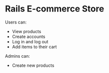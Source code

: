 # Rails E-commerce Store

Users can:
- View products
- Create accounts
- Log in and log out
- Add items to their cart

Admins can:
- Create new products
